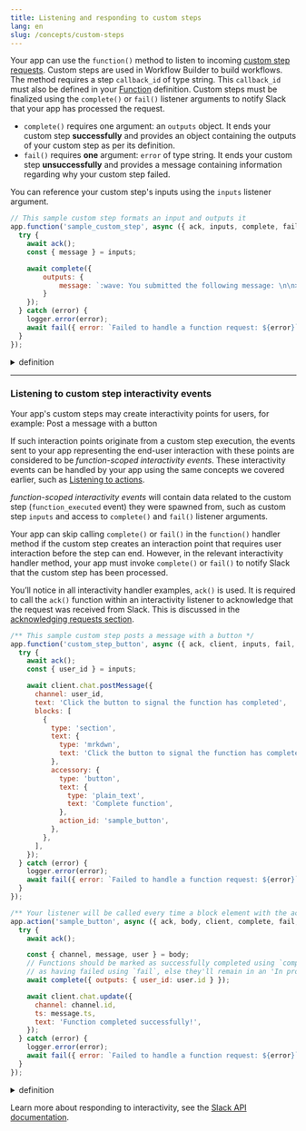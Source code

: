 ```yaml
---
title: Listening and responding to custom steps
lang: en
slug: /concepts/custom-steps
---
```


Your app can use the `function()` method to listen to incoming [custom step requests](https://api.slack.com/automation/functions/custom-bolt). Custom steps are used in Workflow Builder to build workflows. The method requires a step `callback_id` of type string. This `callback_id` must also be defined in your [Function](https://api.slack.com/concepts/manifests#functions) definition. Custom steps must be finalized using the `complete()` or `fail()` listener arguments to notify Slack that your app has processed the request.

* `complete()` requires one argument: an `outputs` object. It ends your custom step **successfully** and provides an object containing the outputs of your custom step as per its definition.
* `fail()` requires **one** argument: `error` of type string. It ends your custom step **unsuccessfully** and provides a message containing information regarding why your custom step failed.

You can reference your custom step's inputs using the `inputs` listener argument.

```js
// This sample custom step formats an input and outputs it
app.function('sample_custom_step', async ({ ack, inputs, complete, fail, logger }) => {
  try {
    await ack();
    const { message } = inputs;

    await complete({
        outputs: { 
            message: `:wave: You submitted the following message: \n\n>${message}` 
        }
    });
  } catch (error) {
    logger.error(error);
    await fail({ error: `Failed to handle a function request: ${error}` });
  }
});
```

<details>
<summary>
definition
</summary>

```json
...
"functions": {
    "sample_custom_step": {
        "title": "Sample custom step",
        "description": "Run a sample custom step",
        "input_parameters": {
            "message": {
                "type": "string",
                "title": "Message",
                "description": "A message to be formatted by a custom step",
                "is_required": true,
            }
        },
        "output_parameters": {
            "message": {
                "type": "string",
                "title": "Messge",
                "description": "A formatted message",
                "is_required": true,
            }
        }
    }
}
```

</details>

---

### Listening to custom step interactivity events

Your app's custom steps may create interactivity points for users, for example: Post a message with a button

If such interaction points originate from a custom step execution, the events sent to your app representing the end-user interaction with these points are considered to be _function-scoped interactivity events_. These interactivity events can be handled by your app using the same concepts we covered earlier, such as [Listening to actions](/concepts/action-listening).

_function-scoped interactivity events_ will contain data related to the custom step (`function_executed` event) they were spawned from, such as custom step `inputs` and access to `complete()` and `fail()` listener arguments.

Your app can skip calling `complete()` or `fail()` in the `function()` handler method if the custom step creates an interaction point that requires user interaction before the step can end. However, in the relevant interactivity handler method, your app must invoke `complete()` or `fail()` to notify Slack that the custom step has been processed.

You’ll notice in all interactivity handler examples, `ack()` is used. It is required to call the `ack()` function within an interactivity listener to acknowledge that the request was received from Slack. This is discussed in the [acknowledging requests section](/concepts/acknowledge).

```js
/** This sample custom step posts a message with a button */
app.function('custom_step_button', async ({ ack, client, inputs, fail, logger }) => {
  try {
    await ack();
    const { user_id } = inputs;

    await client.chat.postMessage({
      channel: user_id,
      text: 'Click the button to signal the function has completed',
      blocks: [
        {
          type: 'section',
          text: {
            type: 'mrkdwn',
            text: 'Click the button to signal the function has completed',
          },
          accessory: {
            type: 'button',
            text: {
              type: 'plain_text',
              text: 'Complete function',
            },
            action_id: 'sample_button',
          },
        },
      ],
    });
  } catch (error) {
    logger.error(error);
    await fail({ error: `Failed to handle a function request: ${error}` });
  }
});

/** Your listener will be called every time a block element with the action_id "sample_button" is triggered */
app.action('sample_button', async ({ ack, body, client, complete, fail, logger }) => {
  try {
    await ack();

    const { channel, message, user } = body;
    // Functions should be marked as successfully completed using `complete` or
    // as having failed using `fail`, else they'll remain in an 'In progress' state.
    await complete({ outputs: { user_id: user.id } });

    await client.chat.update({
      channel: channel.id,
      ts: message.ts,
      text: 'Function completed successfully!',
    });
  } catch (error) {
    logger.error(error);
    await fail({ error: `Failed to handle a function request: ${error}` });
  }
});
```

<details>
<summary>
definition
</summary>

```json
...
"functions": {
    "custom_step_button": {
        "title": "Custom step with a button",
        "description": "Custom step that waits for a button click",
        "input_parameters": {
            "user_id": {
                "type": "slack#/types/user_id",
                "title": "User",
                "description": "The recipient of a message with a button",
                "is_required": true,
            }
        },
        "output_parameters": {
            "user_id": {
                "type": "slack#/types/user_id",
                "title": "User",
                "description": "The user that completed the function",
                "is_required": true
            }
        }
    }
}
```

</details>

Learn more about responding to interactivity, see the [Slack API documentation](https://api.slack.com/automation/functions/custom-bolt#interactivity).
